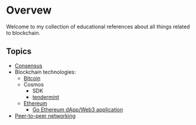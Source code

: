 # Overvew

Welcome to my collection of educational references about all things related to blockchain.

## Topics

* [Consensus](./docs/consensus.md)
* Blockchain technologies:
    * [Bitcoin](https://github.com/paulwizviz/learn-bitcoin)
    * Cosmos
        * SDK
        * [tendermint](https://github.com/paulwizviz/learn-tendermint)
    * [Ethereum](https://github.com/paulwizviz/learn-ethereum)
        * [Go Ethereum dApp/Web3 application](https://github.com/paulwizviz/go-eth-app)
* [Peer-to-peer networking](./docs/p2p.md)